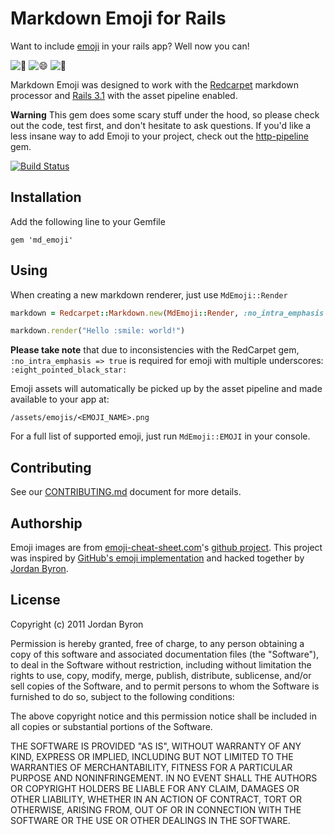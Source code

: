 # Markdown Emoji for Rails

Want to include [emoji](http://www.emoji-cheat-sheet.com/) in your rails app?
Well now you can!

![:balloon:][balloon]
![:smile:][smile]
![:balloon:][balloon]

Markdown Emoji was designed to work with the
[Redcarpet](https://github.com/tanoku/redcarpet) markdown processor and
[Rails 3.1](https://github.com/rails/rails) with the asset pipeline enabled.

**Warning** This gem does some scary stuff under the hood, so please check out
the code, test first, and don't hesitate to ask questions. If you'd like a less insane way to add Emoji to your project, check out the [http-pipeline][http-pipeline] gem.

[![Build Status](https://secure.travis-ci.org/elm-city-craftworks/md_emoji.png?branch=master)](http://travis-ci.org/elm-city-craftworks/md_emoji)

## Installation

Add the following line to your Gemfile

```
gem 'md_emoji'
```

## Using

When creating a new markdown renderer, just use `MdEmoji::Render`

```ruby
markdown = Redcarpet::Markdown.new(MdEmoji::Render, :no_intra_emphasis => true)

markdown.render("Hello :smile: world!")
```

__Please take note__ that due to inconsistencies with the RedCarpet gem,
`:no_intra_emphasis => true` is required for emoji with multiple underscores:
`:eight_pointed_black_star:`

Emoji assets will automatically be picked up by the asset pipeline and made
available to your app at:

`/assets/emojis/<EMOJI_NAME>.png`

For a full list of supported emoji, just run `MdEmoji::EMOJI` in your console.

## Contributing

See our [CONTRIBUTING.md](/elm-city-craftworks/md_emoji/blob/master/CONTRIBUTING.md)
document for more details.

## Authorship

Emoji images are from [emoji-cheat-sheet.com](http://emoji-cheat-sheet.com)'s
[github project](https://github.com/arvida/emoji-cheat-sheet.com). This project
was inspired by [GitHub's emoji implementation](https://github.com/blog/816-emoji)
and hacked together by [Jordan Byron](http://jordanbyron.com).

## License

Copyright (c) 2011 Jordan Byron

Permission is hereby granted, free of charge, to any person obtaining a copy of this software and associated documentation files (the "Software"), to deal in the Software without restriction, including without limitation the rights to use, copy, modify, merge, publish, distribute, sublicense, and/or sell copies of the Software, and to permit persons to whom the Software is furnished to do so, subject to the following conditions:

The above copyright notice and this permission notice shall be included in all copies or substantial portions of the Software.

THE SOFTWARE IS PROVIDED "AS IS", WITHOUT WARRANTY OF ANY KIND, EXPRESS OR IMPLIED, INCLUDING BUT NOT LIMITED TO THE WARRANTIES OF MERCHANTABILITY, FITNESS FOR A PARTICULAR PURPOSE AND NONINFRINGEMENT. IN NO EVENT SHALL THE AUTHORS OR COPYRIGHT HOLDERS BE LIABLE FOR ANY CLAIM, DAMAGES OR OTHER LIABILITY, WHETHER IN AN ACTION OF CONTRACT, TORT OR OTHERWISE, ARISING FROM, OUT OF OR IN CONNECTION WITH THE SOFTWARE OR THE USE OR OTHER DEALINGS IN THE SOFTWARE.

[balloon]: https://github.com/elm-city-craftworks/md_emoji/raw/master/vendor/assets/images/emojis/balloon.png
[smile]: https://github.com/elm-city-craftworks/md_emoji/raw/master/vendor/assets/images/emojis/smile.png
[http-pipeline]: https://github.com/jch/html-pipeline
